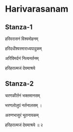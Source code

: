 # Harivarasanam

## Stanza-1

हरिवरासनं विश्वमोहनम्

हरिदधीश्वरमाराध्यपादुकम्

अरिविमर्दनं नित्यनर्तनम्

हरिहरात्मजं देवमाश्रये

## Stanza-2

चरणकीर्तनं भक्तमानसम्

भरणलोलुपं नर्तनालसम् ।

अरुणभासुरं भूतनायकम्

हरिहरात्मजं देवमाश्रये ॥ २